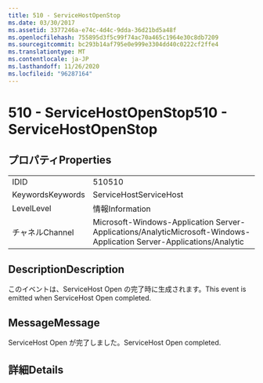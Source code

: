 ```yaml
---
title: 510 - ServiceHostOpenStop
ms.date: 03/30/2017
ms.assetid: 3377246a-e74c-4d4c-9dda-36d21bd5a48f
ms.openlocfilehash: 755895d3f5c99f74ac70a465c1964e30c8db7209
ms.sourcegitcommit: bc293b14af795e0e999e3304dd40c0222cf2ffe4
ms.translationtype: MT
ms.contentlocale: ja-JP
ms.lasthandoff: 11/26/2020
ms.locfileid: "96287164"
---
```

# <a name="510---servicehostopenstop"></a><span data-ttu-id="de816-102">510 - ServiceHostOpenStop</span><span class="sxs-lookup"><span data-stu-id="de816-102">510 - ServiceHostOpenStop</span></span>

## <a name="properties"></a><span data-ttu-id="de816-103">プロパティ</span><span class="sxs-lookup"><span data-stu-id="de816-103">Properties</span></span>  
  
|||  
|-|-|  
|<span data-ttu-id="de816-104">ID</span><span class="sxs-lookup"><span data-stu-id="de816-104">ID</span></span>|<span data-ttu-id="de816-105">510</span><span class="sxs-lookup"><span data-stu-id="de816-105">510</span></span>|  
|<span data-ttu-id="de816-106">Keywords</span><span class="sxs-lookup"><span data-stu-id="de816-106">Keywords</span></span>|<span data-ttu-id="de816-107">ServiceHost</span><span class="sxs-lookup"><span data-stu-id="de816-107">ServiceHost</span></span>|  
|<span data-ttu-id="de816-108">Level</span><span class="sxs-lookup"><span data-stu-id="de816-108">Level</span></span>|<span data-ttu-id="de816-109">情報</span><span class="sxs-lookup"><span data-stu-id="de816-109">Information</span></span>|  
|<span data-ttu-id="de816-110">チャネル</span><span class="sxs-lookup"><span data-stu-id="de816-110">Channel</span></span>|<span data-ttu-id="de816-111">Microsoft-Windows-Application Server-Applications/Analytic</span><span class="sxs-lookup"><span data-stu-id="de816-111">Microsoft-Windows-Application Server-Applications/Analytic</span></span>|  
  
## <a name="description"></a><span data-ttu-id="de816-112">Description</span><span class="sxs-lookup"><span data-stu-id="de816-112">Description</span></span>  

 <span data-ttu-id="de816-113">このイベントは、ServiceHost Open の完了時に生成されます。</span><span class="sxs-lookup"><span data-stu-id="de816-113">This event is emitted when ServiceHost Open completed.</span></span>  
  
## <a name="message"></a><span data-ttu-id="de816-114">Message</span><span class="sxs-lookup"><span data-stu-id="de816-114">Message</span></span>  

 <span data-ttu-id="de816-115">ServiceHost Open が完了しました。</span><span class="sxs-lookup"><span data-stu-id="de816-115">ServiceHost Open completed.</span></span>  
  
## <a name="details"></a><span data-ttu-id="de816-116">詳細</span><span class="sxs-lookup"><span data-stu-id="de816-116">Details</span></span>

